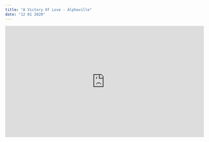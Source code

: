 ```yaml
---
title: "A Victory Of Love - Alphaville"
date: "12 01 2020"
---
```



 <iframe
      src="https://www.youtube.com/embed/bpb4I6sSj80"
      title="titrevideo"
      allow="accelerometer; autoplay; encrypted-media; gyroscope; picture-in-picture"
      frameBorder="0"
      webkitallowfullscreen="true"
      mozallowfullscreen="true"
      allowFullScreen
      width="640" 
      height="360"
    />




